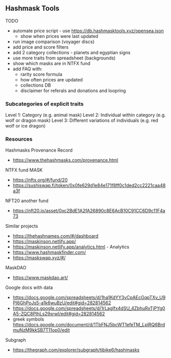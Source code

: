 ## Hashmask Tools

TODO

- automate price script - use https://db.hashmasktools.xyz/opensea.json
  - show when prices were last updated
- run image comparison (voyager discs)
- add price and score filters
- add 2 category collections - planets and egyptian signs
- use more traits from spreadsheet (backgrounds)
- show which masks are in NTFX fund
- add FAQ with:
  - rarity score formula
  - how often prices are updated
  - collections DB
  - disclaimer for referals and donations and loopring

### Subcategories of explicit traits

Level 1: Category (e.g. animal mask)
Level 2: Individual within category (e.g. wolf or dragon mask)
Level 3: Different variations of individuals (e.g. red wolf or ice dragon)

### Resources

Hashmasks Provenance Record

- https://www.thehashmasks.com/provenance.html

NTFX fund MASK

- https://nftx.org/#/fund/20
- https://sushiswap.fi/token/0x0fe629d1e84e171f8ff0c1ded2cc2221caa48a3f

NFT20 another fund

- https://nft20.io/asset/0xc2BdE1A2fA26890c8E6AcB10C91CC6D9c11F4a73

Similar projects

- https://thehashnames.com/#/dashboard
- https://maskinson.netlify.app/
- https://maskinson.netlify.app/analytics.html - Analytics
- https://www.hashmaskfinder.com/
- https://maskswap.xyz/#/

MaskDAO

- https://www.maskdao.art/

Google docs with data

- https://docs.google.com/spreadsheets/d/1ha1KdYY3vCpAEcGqpTXv_U9PI6GhPoJs5-a1k6wuBzU/edit#gid=282814562
- https://docs.google.com/spreadsheets/d/1rLagIfx4dSU_4ZbhuRxTjPYg0A5-ZQC8PIhLs29srwI/edit#gid=282814562
- greek symbols https://docs.google.com/document/d/1TbFNJ5bcWT1efeTM_LplRQ6BrdmuNzM9kkSB7T11op0/edit

Subgraph

- https://thegraph.com/explorer/subgraph/tibike6/hashmasks
